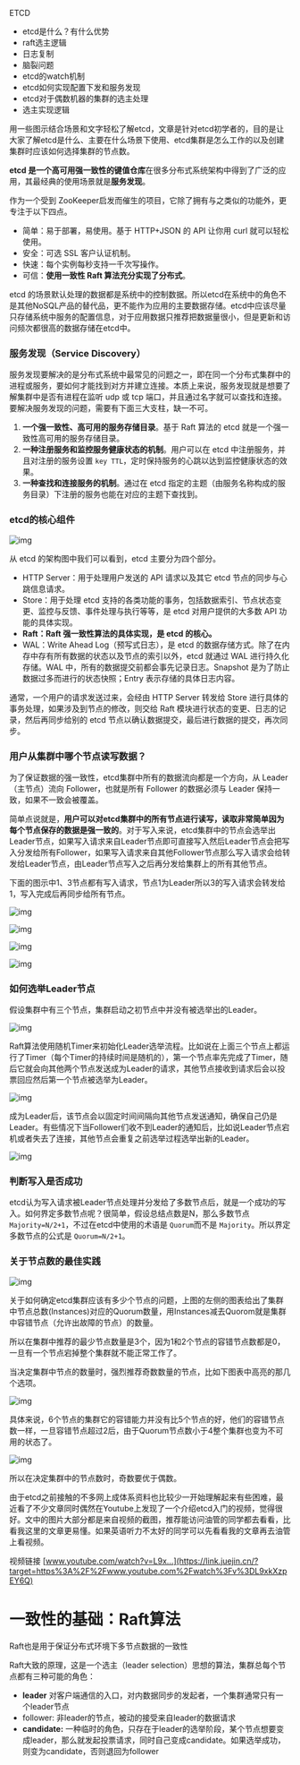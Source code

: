 ETCD



- etcd是什么？有什么优势
- raft选主逻辑
- 日志复制
- 脑裂问题
- etcd的watch机制
- etcd如何实现配置下发和服务发现
- etcd对于偶数机器的集群的选主处理
- 选主实现逻辑



用一些图示结合场景和文字轻松了解etcd，文章是针对etcd初学者的，目的是让大家了解etcd是什么、主要在什么场景下使用、etcd集群是怎么工作的以及创建集群时应该如何选择集群的节点数。

**etcd 是一个高可用强一致性的键值仓库**在很多分布式系统架构中得到了广泛的应用，其最经典的使用场景就是**服务发现**。

作为一个受到 ZooKeeper启发而催生的项目，它除了拥有与之类似的功能外，更专注于以下四点。

- 简单：易于部署，易使用。基于 HTTP+JSON 的 API 让你用 curl 就可以轻松使用。
- 安全：可选 SSL 客户认证机制。
- 快速：每个实例每秒支持一千次写操作。
- 可信：**使用一致性 Raft 算法充分实现了分布式**。

etcd 的场景默认处理的数据都是系统中的控制数据。所以etcd在系统中的角色不是其他NoSQL产品的替代品，更不能作为应用的主要数据存储。etcd中应该尽量只存储系统中服务的配置信息，对于应用数据只推荐把数据量很小，但是更新和访问频次都很高的数据存储在etcd中。



### 服务发现（Service Discovery）

服务发现要解决的是分布式系统中最常见的问题之一，即在同一个分布式集群中的进程或服务，要如何才能找到对方并建立连接。本质上来说，服务发现就是想要了解集群中是否有进程在监听 udp 或 tcp 端口，并且通过名字就可以查找和连接。要解决服务发现的问题，需要有下面三大支柱，缺一不可。

1. **一个强一致性、高可用的服务存储目录**。基于 Raft 算法的 etcd 就是一个强一致性高可用的服务存储目录。
2. **一种注册服务和监控服务健康状态的机制**。用户可以在 etcd 中注册服务，并且对注册的服务设置 `key TTL`，定时保持服务的心跳以达到监控健康状态的效果。
3. **一种查找和连接服务的机制**。通过在 etcd 指定的主题（由服务名称构成的服务目录）下注册的服务也能在对应的主题下查找到。

### etcd的核心组件



![img](https://p1-jj.byteimg.com/tos-cn-i-t2oaga2asx/gold-user-assets/2019/10/20/16de6f9b9563c22d~tplv-t2oaga2asx-watermark.awebp)



从 etcd 的架构图中我们可以看到，etcd 主要分为四个部分。

- HTTP Server：用于处理用户发送的 API 请求以及其它 etcd 节点的同步与心跳信息请求。
- Store：用于处理 etcd 支持的各类功能的事务，包括数据索引、节点状态变更、监控与反馈、事件处理与执行等等，是 etcd 对用户提供的大多数 API 功能的具体实现。
- **Raft：Raft 强一致性算法的具体实现，是 etcd 的核心。**
- WAL：Write Ahead Log（预写式日志），是 etcd 的数据存储方式。除了在内存中存有所有数据的状态以及节点的索引以外，etcd 就通过 WAL 进行持久化存储。WAL 中，所有的数据提交前都会事先记录日志。Snapshot 是为了防止数据过多而进行的状态快照；Entry 表示存储的具体日志内容。

通常，一个用户的请求发送过来，会经由 HTTP Server 转发给 Store 进行具体的事务处理，如果涉及到节点的修改，则交给 Raft 模块进行状态的变更、日志的记录，然后再同步给别的 etcd 节点以确认数据提交，最后进行数据的提交，再次同步。

### 用户从集群中哪个节点读写数据？

为了保证数据的强一致性，etcd集群中所有的数据流向都是一个方向，从 Leader （主节点）流向 Follower，也就是所有 Follower 的数据必须与 Leader 保持一致，如果不一致会被覆盖。

简单点说就是，**用户可以对etcd集群中的所有节点进行读写，读取非常简单因为每个节点保存的数据是强一致的**。对于写入来说，etcd集群中的节点会选举出Leader节点，如果写入请求来自Leader节点即可直接写入然后Leader节点会把写入分发给所有Follower，如果写入请求来自其他Follower节点那么写入请求会给转发给Leader节点，由Leader节点写入之后再分发给集群上的所有其他节点。

下面的图示中1、3节点都有写入请求，节点1为Leader所以3的写入请求会转发给1，写入完成后再同步给所有节点。



![img](https://p1-jj.byteimg.com/tos-cn-i-t2oaga2asx/gold-user-assets/2019/10/20/16de6f9b95766b79~tplv-t2oaga2asx-watermark.awebp)





![img](https://p1-jj.byteimg.com/tos-cn-i-t2oaga2asx/gold-user-assets/2019/10/20/16de6f9b9583dbec~tplv-t2oaga2asx-watermark.awebp)





![img](https://p1-jj.byteimg.com/tos-cn-i-t2oaga2asx/gold-user-assets/2019/10/20/16de6f9b96308347~tplv-t2oaga2asx-watermark.awebp)





![img](https://p1-jj.byteimg.com/tos-cn-i-t2oaga2asx/gold-user-assets/2019/10/20/16de6f9b96478d42~tplv-t2oaga2asx-watermark.awebp)



### 如何选举Leader节点

假设集群中有三个节点，集群启动之初节点中并没有被选举出的Leader。



![img](https://p1-jj.byteimg.com/tos-cn-i-t2oaga2asx/gold-user-assets/2019/10/20/16de6f9b9e202166~tplv-t2oaga2asx-watermark.awebp)



Raft算法使用随机Timer来初始化Leader选举流程。比如说在上面三个节点上都运行了Timer（每个Timer的持续时间是随机的），第一个节点率先完成了Timer，随后它就会向其他两个节点发送成为Leader的请求，其他节点接收到请求后会以投票回应然后第一个节点被选举为Leader。



![img](https://p1-jj.byteimg.com/tos-cn-i-t2oaga2asx/gold-user-assets/2019/10/20/16de6f9bb3257836~tplv-t2oaga2asx-watermark.awebp)



成为Leader后，该节点会以固定时间间隔向其他节点发送通知，确保自己仍是Leader。有些情况下当Follower们收不到Leader的通知后，比如说Leader节点宕机或者失去了连接，其他节点会重复之前选举过程选举出新的Leader。



![img](https://p1-jj.byteimg.com/tos-cn-i-t2oaga2asx/gold-user-assets/2019/10/20/16de6f9bb303fe65~tplv-t2oaga2asx-watermark.awebp)



### 判断写入是否成功

etcd认为写入请求被Leader节点处理并分发给了多数节点后，就是一个成功的写入。如何界定多数节点呢？很简单，假设总结点数是N，那么多数节点 `Majority=N/2+1`，不过在etcd中使用的术语是 `Quorum`而不是 `Majority`。所以界定多数节点的公式是 `Quorum=N/2+1`。

### 关于节点数的最佳实践



![img](https://p1-jj.byteimg.com/tos-cn-i-t2oaga2asx/gold-user-assets/2019/10/20/16de6f9bb56be113~tplv-t2oaga2asx-watermark.awebp)



关于如何确定etcd集群应该有多少个节点的问题，上图的左侧的图表给出了集群中节点总数(Instances)对应的Quorum数量，用Instances减去Quorom就是集群中容错节点（允许出故障的节点）的数量。

所以在集群中推荐的最少节点数量是3个，因为1和2个节点的容错节点数都是0，一旦有一个节点宕掉整个集群就不能正常工作了。

当决定集群中节点的数量时，强烈推荐奇数数量的节点，比如下图表中高亮的那几个选项。



![img](https://p1-jj.byteimg.com/tos-cn-i-t2oaga2asx/gold-user-assets/2019/10/20/16de6f9bb6be14a2~tplv-t2oaga2asx-watermark.awebp)



具体来说，6个节点的集群它的容错能力并没有比5个节点的好，他们的容错节点数一样，一旦容错节点超过2后，由于Quorum节点数小于4整个集群也变为不可用的状态了。



![img](https://p1-jj.byteimg.com/tos-cn-i-t2oaga2asx/gold-user-assets/2019/10/20/16de6f9bb7476089~tplv-t2oaga2asx-watermark.awebp)



所以在决定集群中的节点数时，奇数要优于偶数。

由于etcd之前接触的不多网上成体系资料也比较少一开始理解起来有些困难，最近看了不少文章同时偶然在Youtube上发现了一个介绍etcd入门的视频，觉得很好。文中的图片大部分都是来自视频的截图，推荐能访问油管的同学都去看看，比看我这里的文章更易懂。如果英语听力不太好的同学可以先看看我的文章再去油管上看视频。


视频链接 [www.youtube.com/watch?v=L9x…](https://link.juejin.cn/?target=https%3A%2F%2Fwww.youtube.com%2Fwatch%3Fv%3DL9xkXzpEY6Q)











# 一致性的基础：Raft算法

Raft也是用于保证分布式环境下多节点数据的一致性



Raft大致的原理，这是一个选主（leader selection）思想的算法，集群总每个节点都有三种可能的角色：

- **leader**
   对客户端通信的入口，对内数据同步的发起者，一个集群通常只有一个leader节点
- follower:
   非leader的节点，被动的接受来自leader的数据请求
- **candidate:**
   一种临时的角色，只存在于leader的选举阶段，某个节点想要变成leader，那么就发起投票请求，同时自己变成candidate。如果选举成功，则变为candidate，否则退回为follower

